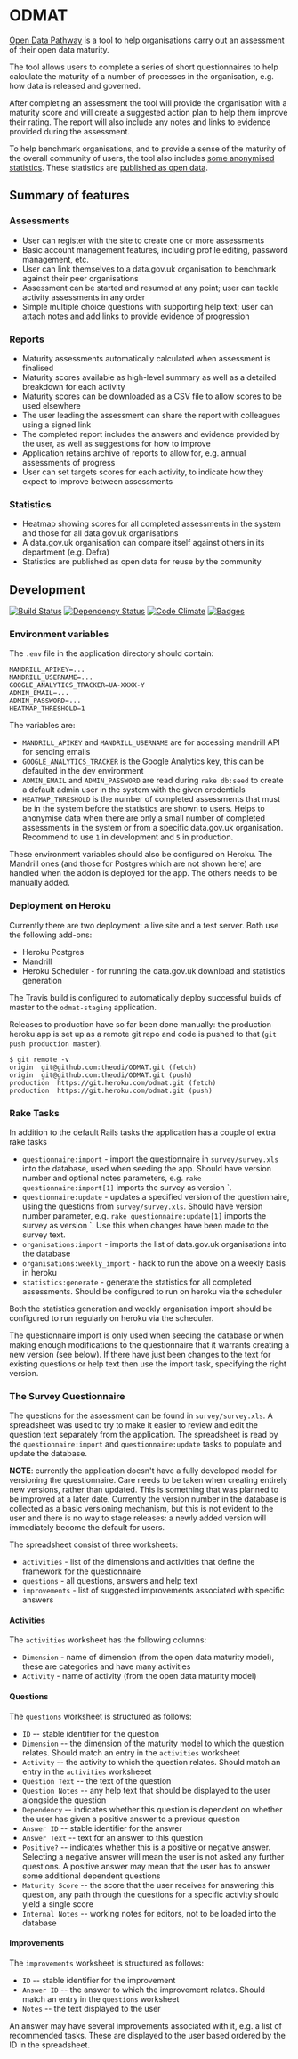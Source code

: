 # ODMAT

[Open Data Pathway](http://pathway.theodi.org) is a tool to help organisations carry out an assessment of their open data maturity.

The tool allows users to complete a series of short questionnaires to help calculate the maturity of a number of processes in the 
organisation, e.g. how data is released and governed.

After completing an assessment the tool will provide the organisation with a maturity score and will create a suggested action plan 
to help them improve their rating. The report will also include any notes and links to evidence provided during the assessment.

To help benchmark organisations, and to provide a sense of the maturity of the overall community of users, the tool also includes 
[some anonymised statistics](http://pathway.theodi.org/statistics). These statistics are [published as open data](http://pathway.theodi.org/statistics/data).

## Summary of features

### Assessments

* User can register with the site to create one or more assessments
* Basic account management features, including profile editing, password management, etc.
* User can link themselves to a data.gov.uk organisation to benchmark against their peer organisations
* Assessment can be started and resumed at any point; user can tackle activity assessments in any order
* Simple multiple choice questions with supporting help text; user can attach notes and add links to provide evidence of progression

### Reports

* Maturity assessments automatically calculated when assessment is finalised
* Maturity scores available as high-level summary as well as a detailed breakdown for each activity
* Maturity scores can be downloaded as a CSV file to allow scores to be used elsewhere
* The user leading the assessment can share the report with colleagues using a signed link
* The completed report includes the answers and evidence provided by the user, as well as suggestions for how to improve
* Application retains archive of reports to allow for, e.g. annual assessments of progress
* User can set targets scores for each activity, to indicate how they expect to improve between assessments

### Statistics

* Heatmap showing scores for all completed assessments in the system and those for all data.gov.uk organisations
* A data.gov.uk organisation can compare itself against others in its department (e.g. Defra)
* Statistics are published as open data for reuse by the community

## Development

[![Build Status](http://img.shields.io/travis/theodi/ODMAT.svg)](https://travis-ci.org/theodi/ODMAT)
[![Dependency Status](http://img.shields.io/gemnasium/theodi/ODMAT.svg)](https://gemnasium.com/theodi/ODMAT)
[![Code Climate](http://img.shields.io/codeclimate/github/theodi/ODMAT.svg)](https://codeclimate.com/github/theodi/ODMAT)
[![Badges](http://img.shields.io/:badges-4/4-ff6799.svg)](https://github.com/badges/badgerbadgerbadger)

### Environment variables

The `.env` file in the application directory should contain:
 
```
MANDRILL_APIKEY=...
MANDRILL_USERNAME=...
GOOGLE_ANALYTICS_TRACKER=UA-XXXX-Y
ADMIN_EMAIL=...
ADMIN_PASSWORD=...
HEATMAP_THRESHOLD=1
```

The variables are:

* `MANDRILL_APIKEY` and `MANDRILL_USERNAME` are for accessing mandrill API for sending emails
* `GOOGLE_ANALYTICS_TRACKER` is the Google Analytics key, this can be defaulted in the dev environment
* `ADMIN_EMAIL` and `ADMIN_PASSWORD` are read during `rake db:seed` to create a default admin user in the system with the given credentials
* `HEATMAP_THRESHOLD` is the number of completed assessments that must be in the system before the statistics are shown to users. Helps to anonymise data when there are only a small number of completed assessments in the system or from a specific data.gov.uk organisation. Recommend to use `1` in development and `5` in production.

These environment variables should also be configured on Heroku. The Mandrill ones (and those for Postgres which are not shown here) are handled when the addon is deployed for the app. The others needs to be manually added.

### Deployment on Heroku

Currently there are two deployment: a live site and a test server. Both use the following add-ons:

* Heroku Postgres
* Mandrill
* Heroku Scheduler - for running the data.gov.uk download and statistics generation

The Travis build is configured to automatically deploy successful builds of master to the `odmat-staging` application. 

Releases to production have so far been done manually: the production heroku app is set up as a remote git repo and code is pushed to that (`git push production master`).

```
$ git remote -v
origin	git@github.com:theodi/ODMAT.git (fetch)
origin	git@github.com:theodi/ODMAT.git (push)
production	https://git.heroku.com/odmat.git (fetch)
production	https://git.heroku.com/odmat.git (push)
```

### Rake Tasks

In addition to the default Rails tasks the application has a couple of extra rake tasks

* `questionnaire:import` - import the questionnaire in `survey/survey.xls` into the database, used when seeding the app. Should have version number and optional notes parameters, e.g. `rake questionnaire:import[1]` imports the survey as version `.
* `questionnaire:update` - updates a specified version of the questionnaire, using the questions from `survey/survey.xls`. Should have version number parameter, e.g. `rake questionnaire:update[1]` imports the survey as version `. Use this when changes have been made to the survey text.
* `organisations:import` - imports the list of data.gov.uk organisations into the database
* `organisations:weekly_import` - hack to run the above on a weekly basis in heroku
* `statistics:generate` - generate the statistics for all completed assessments. Should be configured to run on heroku via the scheduler

Both the statistics generation and weekly organisation import should be configured to run regularly on heroku via the scheduler.

The questionnaire import is only used when seeding the database or when making enough modifications to the questionnaire that it warrants creating a new version (see below). If there have just been changes to the text for existing questions or help text then use the import task, specifying the right version.

### The Survey Questionnaire

The questions for the assessment can be found in `survey/survey.xls`. A spreadsheet was used to try to make it easier to review and edit the question text separately from the application. The spreadsheet is read by the `questionnaire:import` and `questionnaire:update` tasks to populate and update the database.

__NOTE__: currently the application doesn't have a fully developed model for versioning the questionnaire. Care needs to be taken when creating entirely new versions, rather than updated. This is something that was planned to be improved at a later date. Currently the version number in the database is collected as a basic versioning mechanism, but this is not evident to the user and there is no way to stage releases: a newly added version will immediately become the default for users.

The spreadsheet consist of three worksheets:

* `activities` - list of the dimensions and activities that define the framework for the questionnaire
* `questions` - all questions, answers and help text
* `improvements` - list of suggested improvements associated with specific answers

#### Activities
  
The `activities` worksheet has the following columns:

* `Dimension` - name of dimension (from the open data maturity model), these are categories and have many activities
* `Activity` - name of activity (from the open data maturity model)

#### Questions

The `questions` worksheet is structured as follows:

* `ID` -- stable identifier for the question
* `Dimension` -- the dimension of the maturity model to which the question relates. Should match an entry in the `activities` worksheet
* `Activity` -- the activity to which the question relates. Should match an entry in the `activities` worksheeet
* `Question Text` -- the text of the question
* `Question Notes` -- any help text that should be displayed to the user alongside the question
* `Dependency` -- indicates whether this question is dependent on whether the user has given a positive answer to a previous question
* `Answer ID` -- stable identifier for the answer
* `Answer Text` -- text for an answer to this question
* `Positive?` -- indicates whether this is a positive or negative answer. Selecting a negative answer will mean the user is not asked any further questions. A positive answer may mean that the user has to answer some additional dependent questions
* `Maturity Score` -- the score that the user receives for answering this question, any path through the questions for a specific activity should yield a single score
* `Internal Notes` -- working notes for editors, not to be loaded into the database

#### Improvements

The `improvements` worksheet is structured as follows:

* `ID` -- stable identifier for the improvement
* `Answer ID` -- the answer to which the improvement relates. Should match an entry in the `questions` worksheet
* `Notes` -- the text displayed to the user

An answer may have several improvements associated with it, e.g. a list of recommended tasks. These are displayed to the user based ordered by the ID in the spreadsheet.

